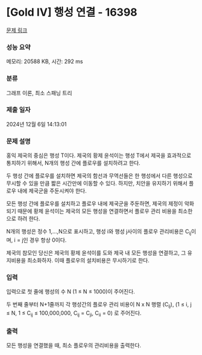 # [Gold IV] 행성 연결 - 16398 

[문제 링크](https://www.acmicpc.net/problem/16398) 

### 성능 요약

메모리: 20588 KB, 시간: 292 ms

### 분류

그래프 이론, 최소 스패닝 트리

### 제출 일자

2024년 12월 6일 14:13:01

### 문제 설명

<p>홍익 제국의 중심은 행성 T이다. 제국의 황제 윤석이는 행성 T에서 제국을 효과적으로 통치하기 위해서, N개의 행성 간에 플로우를 설치하려고 한다.</p>

<p>두 행성 간에 플로우를 설치하면 제국의 함선과 무역선들은 한 행성에서 다른 행성으로 무시할 수 있을 만큼 짧은 시간만에 이동할 수 있다. 하지만, 치안을 유지하기 위해서 플로우 내에 제국군을 주둔시켜야 한다.</p>

<p>모든 행성 간에 플로우를 설치하고 플로우 내에 제국군을 주둔하면, 제국의 제정이 악화되기 때문에 황제 윤석이는 제국의 모든 행성을 연결하면서 플로우 관리 비용을 최소한으로 하려 한다.</p>

<p>N개의 행성은 정수 1,…,N으로 표시하고, 행성 i와 행성 j사이의 플로우 관리비용은 C<sub>ij</sub>이며, i = j인 경우 항상 0이다.</p>

<p>제국의 참모인 당신은 제국의 황제 윤석이를 도와 제국 내 모든 행성을 연결하고, 그 유지비용을 최소화하자.  이때 플로우의 설치비용은 무시하기로 한다.</p>

### 입력 

 <p>입력으로 첫 줄에 행성의 수 N (1 ≤ N ≤ 1000)이 주어진다.</p>

<p>두 번째 줄부터 N+1줄까지 각 행성간의 플로우 관리 비용이 N x N 행렬 (C<sub>ij</sub>),  (1 ≤ i, j ≤ N, 1 ≤ C<sub>ij</sub> ≤ 100,000,000, C<sub>ij</sub> = C<sub>ji</sub>, C<sub>ii</sub> = 0) 로 주어진다.</p>

### 출력 

 <p>모든 행성을 연결했을 때, 최소 플로우의 관리비용을 출력한다.</p>

